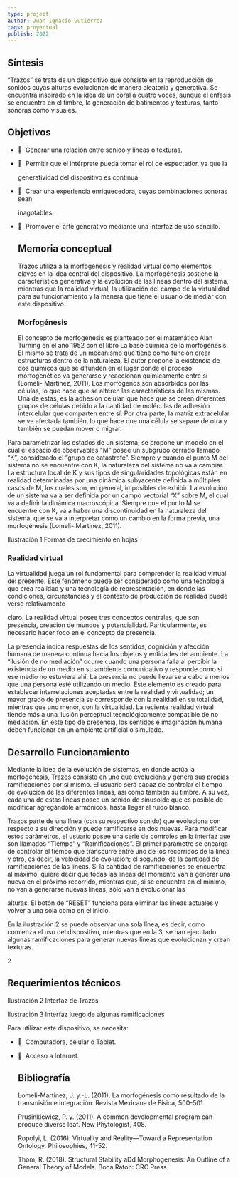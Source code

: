 ```yaml
---
type: project
author: Juan Ignacio Gutierrez 
tags: proyectual
publish: 2022
---
```


## Síntesis

“Trazos” se trata de un dispositivo que consiste en la reproducción de sonidos cuyas alturas evolucionan de manera aleatoria y generativa. Se encuentra inspirado en la idea de un coral a cuatro voces, aunque el énfasis se encuentra en el timbre, la generación de batimentos y texturas, tanto sonoras como visuales.

## Objetivos

-   Generar una relación entre sonido y líneas o texturas.
    
-   Permitir que el intérprete pueda tomar el rol de espectador, ya que la
    
    generatividad del dispositivo es continua.
    
-   Crear una experiencia enriquecedora, cuyas combinaciones sonoras sean
    
    inagotables.
    
-   Promover el arte generativo mediante una interfaz de uso sencillo.
    
   ## Memoria conceptual
    
    Trazos utiliza a la morfogénesis y realidad virtual como elementos claves en la idea central del dispositivo. La morfogénesis sostiene la característica generativa y la evolución de las líneas dentro del sistema, mientras que la realidad virtual, la utilización del campo de la virtualidad para su funcionamiento y la manera que tiene el usuario de mediar con este dispositivo.
    
   ### Morfogénesis
    
    El concepto de morfogénesis es planteado por el matemático Alan Turning en el año 1952 con el libro La base química de la morfogénesis. El mismo se trata de un mecanismo que tiene como función crear estructuras dentro de la naturaleza. El autor propone la existencia de dos químicos que se difunden en el lugar donde el proceso morfogenético va generarse y reaccionan químicamente entre sí (Lomeli- Martinez, 2011). Los morfógenos son absorbidos por las células, lo que hace que se alteren las características de las mismas. Una de estas, es la adhesión celular, que hace que se creen diferentes grupos de células debido a la cantidad de moléculas de adhesión intercelular que comparten entre sí. Por otra parte, la matriz extracelular se ve afectada también, lo que hace que una célula se separe de otra y también se puedan mover o migrar.

Para parametrizar los estados de un sistema, se propone un modelo en el cual el espacio de observables “M” posee un subgrupo cerrado llamado “K”, considerado el “grupo de catástrofe”. Siempre y cuando el punto M del sistema no se encuentre con K, la naturaleza del sistema no va a cambiar. La estructura local de K y sus tipos de singularidades topológicas están en realidad determinadas por una dinámica subyacente definida a múltiples casos de M, los cuales son, en general, imposibles de exhibir. La evolución de un sistema va a ser definida por un campo vectorial “X” sobre M, el cual va a definir la dinámica macroscópica. Siempre que el punto M se encuentre con K, va a haber una discontinuidad en la naturaleza del sistema, que se va a interpretar como un cambio en la forma previa, una morfogénesis (Lomeli- Martinez, 2011).

Ilustración 1 Formas de crecimiento en hojas

### Realidad virtual

La virtualidad juega un rol fundamental para comprender la realidad virtual del presente. Este fenómeno puede ser considerado como una tecnología que crea realidad y una tecnología de representación, en donde las condiciones, circunstancias y el contexto de producción de realidad puede verse relativamente

claro. La realidad virtual posee tres conceptos centrales, que son presencia, creación de mundos y potencialidad. Particularmente, es necesario hacer foco en el concepto de presencia.

La presencia indica respuestas de los sentidos, cognición y afección humana de manera continua hacia los objetos y entidades del ambiente. La “ilusión de no mediación” ocurre cuando una persona falla al percibir la existencia de un medio en su ambiente comunicativo y responde como si ese medio no estuviera ahí. La presencia no puede llevarse a cabo a menos que una persona esté utilizando un medio. Este elemento es creado para establecer interrelaciones aceptadas entre la realidad y virtualidad; un mayor grado de presencia se corresponde con la realidad en su totalidad, mientras que uno menor, con la virtualidad. La reciente realidad virtual tiende más a una ilusión perceptual tecnológicamente compatible de no mediación. En este tipo de presencia, los sentidos e imaginación humana deben funcionar en un ambiente artificial o simulado.

## Desarrollo Funcionamiento

Mediante la idea de la evolución de sistemas, en donde actúa la morfogénesis, Trazos consiste en uno que evoluciona y genera sus propias ramificaciones por sí mismo. El usuario será capaz de controlar el tiempo de evolución de las diferentes líneas, así como también su timbre. A su vez, cada una de estas líneas posee un sonido de sinusoide que es posible de modificar agregándole armónicos, hasta llegar al ruido blanco.

Trazos parte de una línea (con su respectivo sonido) que evoluciona con respecto a su dirección y puede ramificarse en dos nuevas. Para modificar estos parámetros, el usuario posee una serie de controles en la interfaz que son llamados “Tiempo” y “Ramificaciones”. El primer parámetro se encarga de controlar el tiempo que transcurre entre uno de los recorridos de la línea y otro, es decir, la velocidad de evolución; el segundo, de la cantidad de ramificaciones de las líneas. Si la cantidad de ramificaciones se encuentra al máximo, quiere decir que todas las líneas del momento van a generar una nueva en el próximo recorrido, mientras que, si se encuentra en el mínimo, no van a generarse nuevas líneas, sólo van a evolucionar las

alturas. El botón de “RESET” funciona para eliminar las líneas actuales y volver a una sola como en el inicio.

En la ilustración 2 se puede observar una sola línea, es decir, como comienza el uso del dispositivo, mientras que en la 3, se han ejecutado algunas ramificaciones para generar nuevas líneas que evolucionan y crean texturas.

2

## Requerimientos técnicos

Ilustración 2 Interfaz de Trazos

Ilustración 3 Interfaz luego de algunas ramificaciones

Para utilizar este dispositivo, se necesita:

-   Computadora, celular o Tablet.
    
-   Acceso a Internet.
    
    
    ## Bibliografía
    
    Lomeli-Martinez, J. y.-L. (2011). La morfogénesis como resultado de la transmisión e integración. Revista Mexicana de Física, 500-501.
    
    Prusinkiewicz, P. y. (2011). A common developmental program can produce diverse leaf. New Phytologist, 408.
    
    Ropolyi, L. (2016). Virtuality and Reality—Toward a Representation Ontology. Philosophies, 41-52.
    
    Thom, R. (2018). Structural Stability aDd Morphogenesis: An Outline of a General Tbeory of Models. Boca Raton: CRC Press.